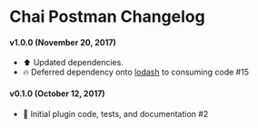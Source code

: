 # Chai Postman Changelog

#### v1.0.0 (November 20, 2017)
* :arrow_up: Updated dependencies.
* :fire: Deferred dependency onto [lodash](https://www.npmjs.com/package/lodash) to consuming code #15

#### v0.1.0 (October 12, 2017)
* :tada: Initial plugin code, tests, and documentation #2
